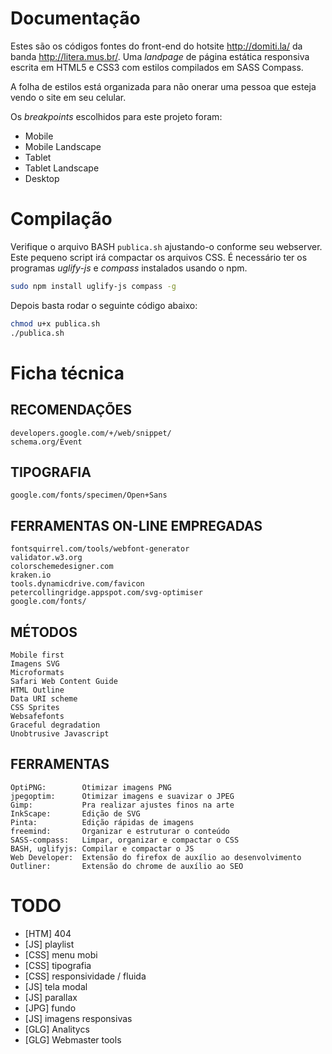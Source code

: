 
# Documentação

Estes são os códigos fontes do front-end do hotsite <http://domiti.la/> da banda <http://litera.mus.br/>. Uma *landpage* de página estática responsiva escrita em HTML5 e CSS3 com estilos compilados em SASS Compass.

A folha de estilos está organizada para não onerar uma pessoa que esteja vendo o site em seu celular.

Os *breakpoints* escolhidos para este projeto foram:

- Mobile
- Mobile Landscape
- Tablet
- Tablet Landscape
- Desktop


# Compilação

Verifique o arquivo BASH `publica.sh` ajustando-o conforme seu webserver. Este pequeno script irá compactar os arquivos CSS. É necessário ter os programas *uglify-js* e *compass* instalados usando o npm.

``` bash
sudo npm install uglify-js compass -g
```
Depois basta rodar o seguinte código abaixo:

``` bash
chmod u+x publica.sh
./publica.sh
```


# Ficha técnica

## RECOMENDAÇÕES

	developers.google.com/+/web/snippet/
	schema.org/Event



## TIPOGRAFIA

	google.com/fonts/specimen/Open+Sans



## FERRAMENTAS ON-LINE EMPREGADAS

	fontsquirrel.com/tools/webfont-generator
	validator.w3.org
	colorschemedesigner.com
	kraken.io
	tools.dynamicdrive.com/favicon
	petercollingridge.appspot.com/svg-optimiser
	google.com/fonts/



## MÉTODOS

	Mobile first
	Imagens SVG
	Microformats
	Safari Web Content Guide
	HTML Outline
	Data URI scheme
	CSS Sprites
	Websafefonts
	Graceful degradation
	Unobtrusive Javascript



## FERRAMENTAS

	OptiPNG:        Otimizar imagens PNG
	jpegoptim:      Otimizar imagens e suavizar o JPEG
	Gimp:           Pra realizar ajustes finos na arte
	InkScape:       Edição de SVG
	Pinta:          Edição rápidas de imagens
	freemind:       Organizar e estruturar o conteúdo
	SASS-compass:   Limpar, organizar e compactar o CSS
	BASH, uglifyjs: Compilar e compactar o JS
	Web Developer:  Extensão do firefox de auxílio ao desenvolvimento
	Outliner:       Extensão do chrome de auxílio ao SEO


# TODO

- [HTM]	404
- [JS]	playlist
- [CSS]	menu mobi
- [CSS]	tipografia
- [CSS]	responsividade / fluida
- [JS]	tela modal
- [JS]	parallax
- [JPG] fundo
- [JS]	imagens responsivas
- [GLG]	Analitycs
- [GLG]	Webmaster tools

